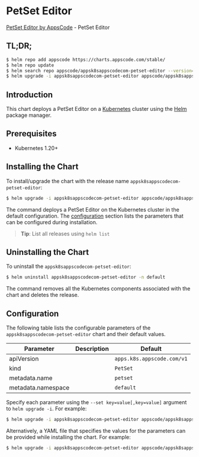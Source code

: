 # PetSet Editor

[PetSet Editor by AppsCode](https://appscode.com) - PetSet Editor

## TL;DR;

```bash
$ helm repo add appscode https://charts.appscode.com/stable/
$ helm repo update
$ helm search repo appscode/appsk8sappscodecom-petset-editor --version=v0.25.0
$ helm upgrade -i appsk8sappscodecom-petset-editor appscode/appsk8sappscodecom-petset-editor -n default --create-namespace --version=v0.25.0
```

## Introduction

This chart deploys a PetSet Editor on a [Kubernetes](http://kubernetes.io) cluster using the [Helm](https://helm.sh) package manager.

## Prerequisites

- Kubernetes 1.20+

## Installing the Chart

To install/upgrade the chart with the release name `appsk8sappscodecom-petset-editor`:

```bash
$ helm upgrade -i appsk8sappscodecom-petset-editor appscode/appsk8sappscodecom-petset-editor -n default --create-namespace --version=v0.25.0
```

The command deploys a PetSet Editor on the Kubernetes cluster in the default configuration. The [configuration](#configuration) section lists the parameters that can be configured during installation.

> **Tip**: List all releases using `helm list`

## Uninstalling the Chart

To uninstall the `appsk8sappscodecom-petset-editor`:

```bash
$ helm uninstall appsk8sappscodecom-petset-editor -n default
```

The command removes all the Kubernetes components associated with the chart and deletes the release.

## Configuration

The following table lists the configurable parameters of the `appsk8sappscodecom-petset-editor` chart and their default values.

|     Parameter      | Description |                Default                |
|--------------------|-------------|---------------------------------------|
| apiVersion         |             | <code>apps.k8s.appscode.com/v1</code> |
| kind               |             | <code>PetSet</code>                   |
| metadata.name      |             | <code>petset</code>                   |
| metadata.namespace |             | <code>default</code>                  |


Specify each parameter using the `--set key=value[,key=value]` argument to `helm upgrade -i`. For example:

```bash
$ helm upgrade -i appsk8sappscodecom-petset-editor appscode/appsk8sappscodecom-petset-editor -n default --create-namespace --version=v0.25.0 --set apiVersion=apps.k8s.appscode.com/v1
```

Alternatively, a YAML file that specifies the values for the parameters can be provided while
installing the chart. For example:

```bash
$ helm upgrade -i appsk8sappscodecom-petset-editor appscode/appsk8sappscodecom-petset-editor -n default --create-namespace --version=v0.25.0 --values values.yaml
```
